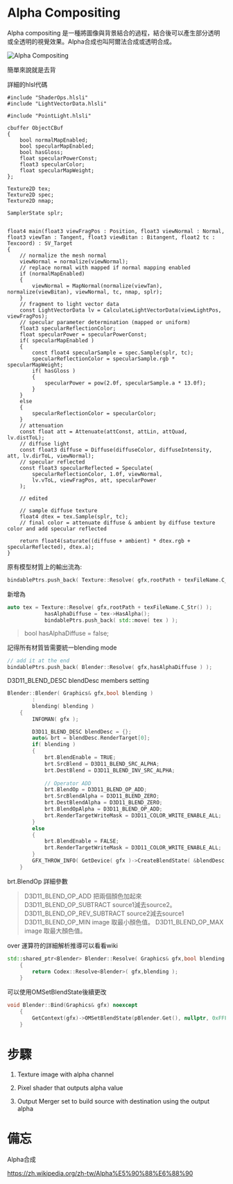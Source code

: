 # Alpha Compositing

Alpha compositing 是一種將圖像與背景結合的過程，結合後可以產生部分透明或全透明的視覺效果。Alpha合成也叫阿爾法合成或透明合成。

![Alpha Compositing](https://upload.wikimedia.org/wikipedia/commons/thumb/2/2a/Alpha_compositing.svg/963px-Alpha_compositing.svg.png)

簡單來說就是去背

詳細的hlsl代碼
```hlsl
#include "ShaderOps.hlsli"
#include "LightVectorData.hlsli"

#include "PointLight.hlsli"

cbuffer ObjectCBuf
{
    bool normalMapEnabled;
    bool specularMapEnabled;
    bool hasGloss;
    float specularPowerConst;
    float3 specularColor;
    float specularMapWeight;
};

Texture2D tex;
Texture2D spec;
Texture2D nmap;

SamplerState splr;


float4 main(float3 viewFragPos : Position, float3 viewNormal : Normal, float3 viewTan : Tangent, float3 viewBitan : Bitangent, float2 tc : Texcoord) : SV_Target
{
    // normalize the mesh normal
    viewNormal = normalize(viewNormal);
    // replace normal with mapped if normal mapping enabled
    if (normalMapEnabled)
    {
        viewNormal = MapNormal(normalize(viewTan), normalize(viewBitan), viewNormal, tc, nmap, splr);
    }
	// fragment to light vector data
    const LightVectorData lv = CalculateLightVectorData(viewLightPos, viewFragPos);
    // specular parameter determination (mapped or uniform)
    float3 specularReflectionColor;
    float specularPower = specularPowerConst;
    if( specularMapEnabled )
    {
        const float4 specularSample = spec.Sample(splr, tc);
        specularReflectionColor = specularSample.rgb * specularMapWeight;
        if( hasGloss )
        {
            specularPower = pow(2.0f, specularSample.a * 13.0f);
        }
    }
    else
    {
        specularReflectionColor = specularColor;
    }
	// attenuation
    const float att = Attenuate(attConst, attLin, attQuad, lv.distToL);
	// diffuse light
    const float3 diffuse = Diffuse(diffuseColor, diffuseIntensity, att, lv.dirToL, viewNormal);
    // specular reflected
    const float3 specularReflected = Speculate(
        specularReflectionColor, 1.0f, viewNormal,
        lv.vToL, viewFragPos, att, specularPower
    );

    // edited

    // sample diffuse texture
    float4 dtex = tex.Sample(splr, tc);
	// final color = attenuate diffuse & ambient by diffuse texture color and add specular reflected

    return float4(saturate((diffuse + ambient) * dtex.rgb + specularReflected), dtex.a);
}
```

原有模型材質上的輸出流為:
```c++
bindablePtrs.push_back( Texture::Resolve( gfx,rootPath + texFileName.C_Str() ) );
```

新增為
```c++
auto tex = Texture::Resolve( gfx,rootPath + texFileName.C_Str() );
			hasAlphaDiffuse = tex->HasAlpha();
			bindablePtrs.push_back( std::move( tex ) );
```
> bool hasAlphaDiffuse = false;

記得所有材質皆需要統一blending mode
```c++
// add it at the end
bindablePtrs.push_back( Blender::Resolve( gfx,hasAlphaDiffuse ) );
```

D3D11_BLEND_DESC blendDesc members setting
```c++
Blender::Blender( Graphics& gfx,bool blending )
		:
		blending( blending )
	{
		INFOMAN( gfx );

		D3D11_BLEND_DESC blendDesc = {};
		auto& brt = blendDesc.RenderTarget[0];
		if( blending )
		{
			brt.BlendEnable = TRUE;
			brt.SrcBlend = D3D11_BLEND_SRC_ALPHA;
			brt.DestBlend = D3D11_BLEND_INV_SRC_ALPHA;
            
            // Operator ADD
			brt.BlendOp = D3D11_BLEND_OP_ADD;
			brt.SrcBlendAlpha = D3D11_BLEND_ZERO;
			brt.DestBlendAlpha = D3D11_BLEND_ZERO;
			brt.BlendOpAlpha = D3D11_BLEND_OP_ADD;
			brt.RenderTargetWriteMask = D3D11_COLOR_WRITE_ENABLE_ALL;
		}
		else
		{
			brt.BlendEnable = FALSE;
			brt.RenderTargetWriteMask = D3D11_COLOR_WRITE_ENABLE_ALL;
		}
		GFX_THROW_INFO( GetDevice( gfx )->CreateBlendState( &blendDesc,&pBlender ) );
	}
```

brt.BlendOp 詳細參數
> D3D11_BLEND_OP_ADD 把兩個顏色加起來
> D3D11_BLEND_OP_SUBTRACT source1減去source2。
> D3D11_BLEND_OP_REV_SUBTRACT source2減去source1
> D3D11_BLEND_OP_MIN image 取最小顏色值。
> D3D11_BLEND_OP_MAX image 取最大顏色值。

over 運算符的詳細解析推導可以看看wiki

```c++
std::shared_ptr<Blender> Blender::Resolve( Graphics& gfx,bool blending )
	{
		return Codex::Resolve<Blender>( gfx,blending );
	}
```

可以使用OMSetBlendState後續更改
```c++
void Blender::Bind(Graphics& gfx) noexcept
	{
		GetContext(gfx)->OMSetBlendState(pBlender.Get(), nullptr, 0xFFFFFFFFu);
	}
```

# 步驟

1. Texture image with alpha channel

2. Pixel shader that outputs alpha value

3. Output Merger set to build source with destination using the output alpha

# 備忘

Alpha合成

https://zh.wikipedia.org/zh-tw/Alpha%E5%90%88%E6%88%90